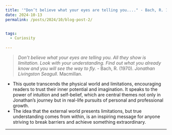```yaml
---
title: '"Don’t believe what your eyes are telling you...." - Bach, R. 1970'
date: 2024-10-13
permalink: /posts/2024/10/blog-post-2/


tags:
  - Curiosity
 
---
```


> *Don’t believe what your eyes are telling you. All they show is limitation. Look with your understanding. Find out what you already know and you will see the way to fly.* - Bach, R. (1970). *Jonathan Livingston Seagull*. Macmillan.


- This quote transcends the physical world and limitations, encouraging readers to trust their inner potential and imagination. It speaks to the power of intuition and self-belief, which are central themes not only in Jonathan’s journey but in real-life pursuits of personal and professional growth.
- The idea that the external world presents limitations, but true understanding comes from within, is an inspiring message for anyone striving to break barriers and achieve something extraordinary.
---
